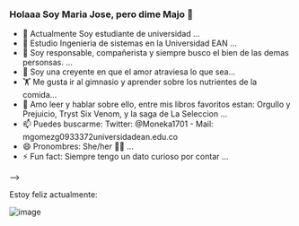 ### Holaaa Soy Maria Jose, pero dime Majo 👋

- 🔭 Actualmente Soy estudiante de universidad ...
- 🌱 Estudio Ingenieria de sistemas en la Universidad EAN ...
- 👯 Soy responsable, compañerista y siempre busco el bien de las demas personsas. ...
- 🤔 Soy una creyente en que el amor atraviesa lo que sea...
- 🏋️ Me gusta ir al gimnasio y aprender sobre los nutrientes de la comida...
- 💬 Amo leer y hablar sobre ello, entre mis libros favoritos estan: Orgullo y Prejuicio, Tryst Six Venom, y la saga de La Seleccion ...
- 📫 Puedes buscarme: Twitter: @Moneka1701 - Mail: mgomezg0933372universidadean.edu.co
- 😄 Pronombres: She/her 🏳️‍🌈 ...
- ⚡ Fun fact: Siempre tengo un dato curioso por contar ...

-->
 
 Estoy feliz actualmente:

![image](https://user-images.githubusercontent.com/98360918/151087538-9140735c-5dea-40e8-8d1b-dbab6f1e54a7.gif)
